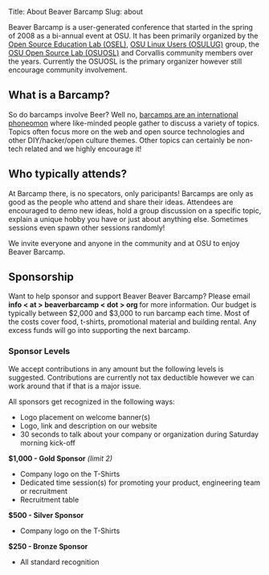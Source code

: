 Title: About Beaver Barcamp
Slug: about

Beaver Barcamp is a user-generated conference that started in the spring of
2008 as a bi-annual event at OSU. It has been primarily organized by the [Open
Source Education Lab (OSEL)][1], [OSU Linux Users (OSULUG)][2] group, the [OSU
Open Source Lab (OSUOSL)][3] and Corvallis community members over the years.
Currently the OSUOSL is the primary organizer however still encourage community
involvement.

## What is a Barcamp?

So do barcamps involve Beer? Well no, [barcamps are an international
phoneomon][4] where like-minded people gather to discuss a variety of topics.
Topics often focus more on the web and open source technologies and other
DIY/hacker/open culture themes. Other topics can certainly be non-tech related
and we highly encourage it! 

## Who typically attends?

At Barcamp there, is no specators, only paricipants! Barcamps are only as good
as the people who attend and share their ideas. Attendees are encouraged to
demo new ideas, hold a group discussion on a specific topic, explain a unique
hobby you have or just about anything else.  Sometimes sessions even spawn
other sessions randomly!

We invite everyone and anyone in the community and at OSU to enjoy Beaver Barcamp.

## Sponsorship

Want to help sponsor and support Beaver Beaver Barcamp? Please email
<strong>info &lt; at &gt; beaverbarcamp &lt; dot &gt; org </strong> for more
information. Our budget is typically between $2,000 and $3,000 to run barcamp
each time. Most of the costs cover food, t-shirts, promotional material and
building rental. Any excess funds will go into supporting the next barcamp.

### Sponsor Levels

We accept contributions in any amount but the following levels is suggested.
Contributions are currently not tax deductible however we can work around that
if that is a major issue.

All sponsors get recognized in the following ways:

* Logo placement on welcome banner(s)
* Logo, link and description on our website
* 30 seconds to talk about your company or organization during Saturday morning
  kick-off

**$1,000 - Gold Sponsor** *(limit 2)*

* Company logo on the T-Shirts
* Dedicated time session(s) for promoting your product, engineering team or recruitment
* Recruitment table

**$500 - Silver Sponsor**

* Company logo on the T-Shirts

**$250 - Bronze Sponsor**

* All standard recognition

[1]: http://osel.oregonstate.edu
[2]: http://lug.oregonstate.edu
[3]: http://osuosl.org
[4]: http://en.wikipedia.org/wiki/Barcamp
